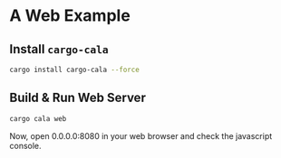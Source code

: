 # A Web Example

## Install `cargo-cala`
```bash
cargo install cargo-cala --force
```

## Build & Run Web Server
```bash
cargo cala web
```

Now, open 0.0.0.0:8080 in your web browser and check the javascript console.
